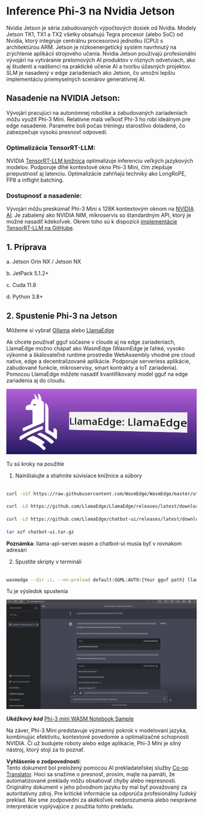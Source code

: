 <!--
CO_OP_TRANSLATOR_METADATA:
{
  "original_hash": "be4101a30d98e95a71d42c276e8bcd37",
  "translation_date": "2025-07-16T20:45:03+00:00",
  "source_file": "md/01.Introduction/03/Jetson_Inference.md",
  "language_code": "sk"
}
-->
# **Inference Phi-3 na Nvidia Jetson**

Nvidia Jetson je séria zabudovaných výpočtových dosiek od Nvidia. Modely Jetson TK1, TX1 a TX2 všetky obsahujú Tegra procesor (alebo SoC) od Nvidia, ktorý integruje centrálnu procesorovú jednotku (CPU) s architektúrou ARM. Jetson je nízkoenergetický systém navrhnutý na zrýchlenie aplikácií strojového učenia. Nvidia Jetson používajú profesionálni vývojári na vytváranie prelomových AI produktov v rôznych odvetviach, ako aj študenti a nadšenci na praktické učenie AI a tvorbu úžasných projektov. SLM je nasadený v edge zariadeniach ako Jetson, čo umožní lepšiu implementáciu priemyselných scenárov generatívnej AI.

## Nasadenie na NVIDIA Jetson:
Vývojári pracujúci na autonómnej robotike a zabudovaných zariadeniach môžu využiť Phi-3 Mini. Relatívne malá veľkosť Phi-3 ho robí ideálnym pre edge nasadenie. Parametre boli počas tréningu starostlivo doladené, čo zabezpečuje vysokú presnosť odpovedí.

### Optimalizácia TensorRT-LLM:
NVIDIA [TensorRT-LLM knižnica](https://github.com/NVIDIA/TensorRT-LLM?WT.mc_id=aiml-138114-kinfeylo) optimalizuje inferenciu veľkých jazykových modelov. Podporuje dlhé kontextové okno Phi-3 Mini, čím zlepšuje priepustnosť aj latenciu. Optimalizácie zahŕňajú techniky ako LongRoPE, FP8 a inflight batching.

### Dostupnosť a nasadenie:
Vývojári môžu preskúmať Phi-3 Mini s 128K kontextovým oknom na [NVIDIA AI](https://www.nvidia.com/en-us/ai-data-science/generative-ai/). Je zabalený ako NVIDIA NIM, mikroservis so štandardným API, ktorý je možné nasadiť kdekoľvek. Okrem toho sú k dispozícii [implementácie TensorRT-LLM na GitHube](https://github.com/NVIDIA/TensorRT-LLM).

## **1. Príprava**

a. Jetson Orin NX / Jetson NX

b. JetPack 5.1.2+

c. Cuda 11.8

d. Python 3.8+

## **2. Spustenie Phi-3 na Jetson**

Môžeme si vybrať [Ollama](https://ollama.com) alebo [LlamaEdge](https://llamaedge.com)

Ak chcete používať gguf súčasne v cloude aj na edge zariadeniach, LlamaEdge možno chápať ako WasmEdge (WasmEdge je ľahké, vysoko výkonné a škálovateľné runtime prostredie WebAssembly vhodné pre cloud native, edge a decentralizované aplikácie. Podporuje serverless aplikácie, zabudované funkcie, mikroservisy, smart kontrakty a IoT zariadenia). Pomocou LlamaEdge môžete nasadiť kvantifikovaný model gguf na edge zariadenia aj do cloudu.

![llamaedge](../../../../../translated_images/llamaedge.e9d6ff96dff11cf729d0c895601ffb284d46998dd44022f5a3ebd3745c91e7db.sk.jpg)

Tu sú kroky na použitie

1. Nainštalujte a stiahnite súvisiace knižnice a súbory

```bash

curl -sSf https://raw.githubusercontent.com/WasmEdge/WasmEdge/master/utils/install.sh | bash -s -- --plugin wasi_nn-ggml

curl -LO https://github.com/LlamaEdge/LlamaEdge/releases/latest/download/llama-api-server.wasm

curl -LO https://github.com/LlamaEdge/chatbot-ui/releases/latest/download/chatbot-ui.tar.gz

tar xzf chatbot-ui.tar.gz

```

**Poznámka**: llama-api-server.wasm a chatbot-ui musia byť v rovnakom adresári

2. Spustite skripty v termináli

```bash

wasmedge --dir .:. --nn-preload default:GGML:AUTO:{Your gguf path} llama-api-server.wasm -p phi-3-chat

```

Tu je výsledok spustenia

![llamaedgerun](../../../../../translated_images/llamaedgerun.bed921516c9a821cf23486eee46e18241c442f862976040c2681b36b905125a6.sk.png)

***Ukážkový kód*** [Phi-3 mini WASM Notebook Sample](https://github.com/Azure-Samples/Phi-3MiniSamples/tree/main/wasm)

Na záver, Phi-3 Mini predstavuje významný pokrok v modelovaní jazyka, kombinujúc efektivitu, kontextové povedomie a optimalizačné schopnosti NVIDIA. Či už budujete roboty alebo edge aplikácie, Phi-3 Mini je silný nástroj, ktorý stojí za to poznať.

**Vyhlásenie o zodpovednosti**:  
Tento dokument bol preložený pomocou AI prekladateľskej služby [Co-op Translator](https://github.com/Azure/co-op-translator). Hoci sa snažíme o presnosť, prosím, majte na pamäti, že automatizované preklady môžu obsahovať chyby alebo nepresnosti. Originálny dokument v jeho pôvodnom jazyku by mal byť považovaný za autoritatívny zdroj. Pre kritické informácie sa odporúča profesionálny ľudský preklad. Nie sme zodpovední za akékoľvek nedorozumenia alebo nesprávne interpretácie vyplývajúce z použitia tohto prekladu.